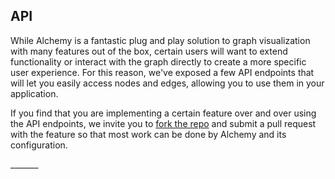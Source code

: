 

## API
<p></p>

While Alchemy is a fantastic plug and play solution to graph visualization with many features out of the box, certain users will want to extend functionality or interact with the graph directly to create a more specific user experience.  For this reason, we've exposed a few API endpoints that will let you easily access nodes and edges, allowing you to use them in your application.

If you find that you are implementing a certain feature over and over using the API endpoints, we invite you to [fork the repo](http://github.com/GraphAlchemist/Alchemy) and submit a pull request with the feature so that most work can be done by Alchemy and its configuration.

<ng-include src="'views/docs/_apiDocs/Get.html'"></ng-include>
<ng-include src="'views/docs/_apiDocs/Create.html'"></ng-include>
<ng-include src="'views/docs/_apiDocs/NodeMethods.html'"></ng-include>
<ng-include src="'views/docs/_apiDocs/EdgeMethods.html'" ></ng-include>

<ng-include src="'views/docs/_apiDocs/End.html'" ></ng-include>





<section class="api-doc" id="{{href}}">



</section>
_______
   
